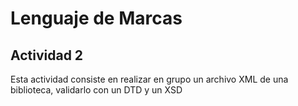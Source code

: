 # Lenguaje de Marcas
## Actividad 2

Esta actividad consiste en realizar en grupo un archivo XML de una biblioteca,
validarlo con un DTD y un XSD
